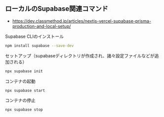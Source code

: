 ## ローカルのSupabase関連コマンド

- https://dev.classmethod.jp/articles/nextjs-vercel-supabase-prisma-production-and-local-setup/

Supabase CLIのインストール

```bash
npm install supabase --save-dev
```

セットアップ（supabaseディレクトリが作成され、諸々設定ファイルなどが追加される）

```bash
npx supabase init
```

コンテナの起動

```bash
npx supabase start
```

コンテナの停止

```bash
npx supabase stop
```
